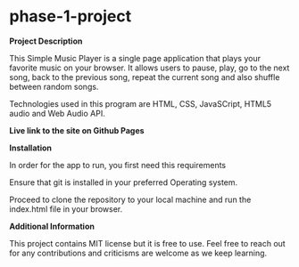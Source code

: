 # phase-1-project

**Project Description**

This Simple Music Player is a single page application that plays your favorite music on your browser. It allows users to pause, play, go to the next song, back to the previous song, repeat the current song and also shuffle between random songs.

Technologies used in this program are HTML, CSS, JavaSCript, HTML5 audio and Web Audio API.

**Live link to the site on Github Pages**




**Installation**

In order for the app to run, you first need this requirements

Ensure that git is installed in your preferred Operating system.

Proceed to clone the repository to your local machine and run the index.html file in your browser.

**Additional Information**

This project contains MIT license but it is free to use. Feel free to reach out for any contributions and criticisms are welcome as we keep learning.

